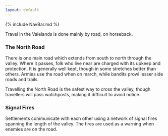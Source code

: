 ```yaml
---
layout: default
---
```


{% include NavBar.md %}

Travel in the Valelands is done mainly by road, on horseback.

### The North Road
There is one main road which extends from south to north through the valley. Where it passes, folk who live near are charged with its upkeep and protection. It is
generally well kept, though in some stretches better than others. Armies use the road when on march, while bandits prowl lesser side roads and trails. 

Travelling the North Road is the safest way to cross the valley, though travellers will pass watchposts, making it difficult to avoid notice.

### Signal Fires
Settlements communicate with each other using a network of signal fires spanning the length of the valley. The fires are used as a warning when enemies
are on the road.
